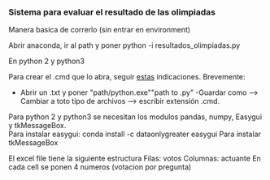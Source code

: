 ### Sistema para evaluar el resultado de las olimpiadas  

Manera basica de correrlo (sin entrar en environment)

Abrir anaconda, ir al path y poner
python -i resultados_olimpiadas.py

En python 2 y python3  

Para crear el .cmd que lo abra, seguir [estas](https://www.pythoncentral.io/execute-python-script-file-shell/) indicaciones.
Brevemente:  
- Abrir un .txt y poner "path/python.exe""path to .py"
-Guardar como --> Cambiar a toto tipo de archivos --> escribir extensión .cmd.  


Para python 2 y python3 se necesitan los modulos pandas, numpy, Easygui y tkMessageBox.  
Para instalar easygui: 
conda install -c dataonlygreater easygui
Para instalar tkMessageBox

El excel file tiene la siguiente estructura
Filas: votos
Columnas: actuante
En cada cell se ponen 4 numeros (votacion por pregunta)
